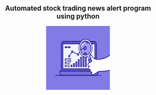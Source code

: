 <h2 align = "center"> Automated stock trading news alert program using python </h2>
<center><img src = "74pZ.gif"  width = "200" height = "200" class = "centerImage"/></center>

